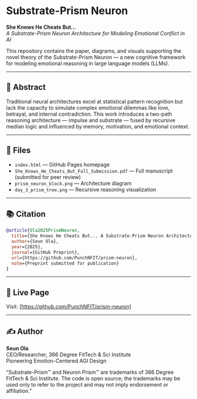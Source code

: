 # Substrate-Prism Neuron

**She Knows He Cheats But…**  
*A Substrate-Prism Neuron Architecture for Modeling Emotional Conflict in AI*

This repository contains the paper, diagrams, and visuals supporting the novel theory of the Substrate-Prism Neuron — a new cognitive framework for modeling emotional reasoning in large language models (LLMs).

---

## 🧠 Abstract

Traditional neural architectures excel at statistical pattern recognition but lack the capacity to simulate complex emotional dilemmas like love, betrayal, and internal contradiction. This work introduces a two-path reasoning architecture — impulse and substrate — fused by recursive median logic and influenced by memory, motivation, and emotional context.

---

## 📄 Files

- `index.html` — GitHub Pages homepage
- `She_Knows_He_Cheats_But_Full_Submission.pdf` — Full manuscript (submitted for peer review)
- `prism_neuron_block.png` — Architecture diagram
- `day_3_prism_tree.png` — Recursive reasoning visualization

---

## 📚 Citation

```bibtex
@article{Ola2025PrismNeuron,
  title={She Knows He Cheats But... A Substrate-Prism Neuron Architecture for Modeling Emotional Conflict in AI},
  author={Seun Ola},
  year={2025},
  journal={GitHub Preprint},
  url={https://github.com/PunchNFIT/prism-neuron},
  note={Preprint submitted for publication}
}
```

---

## 🔗 Live Page

Visit: [https://github.com/PunchNFIT/prism-neuron]

---

## ✍️ Author

**Seun Ola**  
CEO/Researcher, 366 Degree FitTech & Sci Institute  
Pioneering Emotion-Centered AGI Design

“Substrate-Prism™ and Neuron Prism™ are trademarks of 366 Degree FitTech & Sci Institute. The code is open source; the trademarks may be used only to refer to the project and may not imply endorsement or affiliation.”
